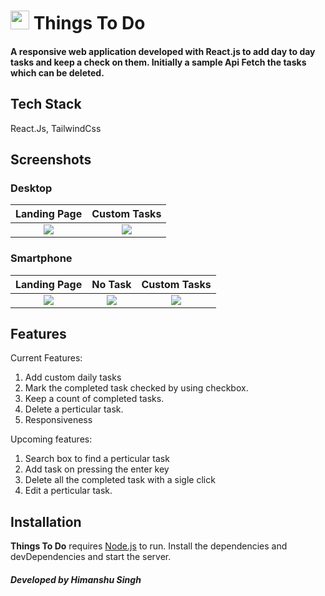 # <img src="https://github.com/singhhimansh/todo-react/blob/main/public/images/favicon.png" width="30px"> Things To Do


#### A responsive web application developed with React.js to add day to day tasks and keep a check on them. Initially a sample Api Fetch the tasks which can be deleted.

## Tech Stack
 React.Js, TailwindCss



## Screenshots

### Desktop

Landing Page             |  Custom Tasks               
:-------------------------:|:-------------------------:
![](https://github.com/singhhimansh/todo-react/blob/main/public/images/api.png)  |  ![](https://github.com/singhhimansh/todo-react/blob/main/public/images/custom%20task.png) 


### Smartphone

Landing Page             |  No Task               | Custom Tasks
:-------------------------:|:-------------------------:|:-------------------------:
![](https://github.com/singhhimansh/todo-react/blob/main/public/images/apimob.jpg)  |  ![](https://github.com/singhhimansh/todo-react/blob/main/public/images/notask_mob.jpg) | ![](https://github.com/singhhimansh/todo-react/blob/main/public/images/custommob.jpg)


## Features

Current Features:
1. Add custom daily tasks
2. Mark the completed task checked by using checkbox.
3. Keep a count of completed tasks.
4. Delete a perticular task.
5. Responsiveness

Upcoming features:
1. Search box to find a perticular task
2. Add task on pressing the enter key
3. Delete all the completed task with a sigle click
4. Edit a perticular task.


## Installation

**Things To Do** requires [Node.js](https://nodejs.org/) to run.
Install the dependencies and devDependencies and start the server.

#### **_Developed by Himanshu Singh_**
